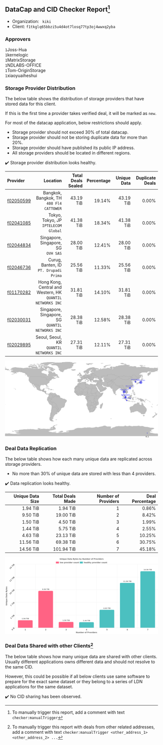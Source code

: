 ## DataCap and CID Checker Report[^1]
 - Organization: ` kiki`
 - Client: `f1tkglq65bbzi5u4d4ot7losq77tp3oj4wwxq2yba`
### Approvers
`1`Joss-Hua<br/>`1`kernelogic<br/>`1`MatrixStorage<br/>`1`NDLABS-OFFICE<br/>`1`Tom-OriginStorage<br/>`1`xiaoyuaiheshui

### Storage Provider Distribution
The below table shows the distribution of storage providers that have stored data for this client.

If this is the first time a provider takes verified deal, it will be marked as `new`.

For most of the datacap application, below restrictions should apply.
 - Storage provider should not exceed 30% of total datacap.
 - Storage provider should not be storing duplicate data for more than 20%.
 - Storage provider should have published its public IP address.
 - All storage providers should be located in different regions.

✔️ Storage provider distribution looks healthy.

| Provider                                              |                                                      Location | Total Deals Sealed | Percentage | Unique Data | Duplicate Deals |
| :---------------------------------------------------- | ------------------------------------------------------------: | -----------------: | ---------: | ----------: | --------------: |
| [f02050599](https://filfox.info/en/address/f02050599) |                   Bangkok, Bangkok, TH<br/>`408 Fl4 CATTOWER` |          43.19 TiB |     19.14% |   43.19 TiB |           0.00% |
| [f02041085](https://filfox.info/en/address/f02041085) |                       Tokyo, Tokyo, JP<br/>`IPTELECOM Global` |          41.38 TiB |     18.34% |   41.38 TiB |           0.00% |
| [f02044834](https://filfox.info/en/address/f02044834) |                        Singapore, Singapore, SG<br/>`OVH SAS` |          28.00 TiB |     12.41% |   28.00 TiB |           0.00% |
| [f02046736](https://filfox.info/en/address/f02046736) |                     Curug, Banten, ID<br/>`PT. Drupadi Prima` |          25.56 TiB |     11.33% |   25.56 TiB |           0.00% |
| [f01170282](https://filfox.info/en/address/f01170282) | Hong Kong, Central and Western, HK<br/>`QUANTIL NETWORKS INC` |          31.81 TiB |     14.10% |   31.81 TiB |           0.00% |
| [f02030031](https://filfox.info/en/address/f02030031) |           Singapore, Singapore, SG<br/>`QUANTIL NETWORKS INC` |          28.38 TiB |     12.58% |   28.38 TiB |           0.00% |
| [f02029895](https://filfox.info/en/address/f02029895) |                   Seoul, Seoul, KR<br/>`QUANTIL NETWORKS INC` |          27.31 TiB |     12.11% |   27.31 TiB |           0.00% |

<img src="https://raw.githubusercontent.com/data-preservation-programs/filplus-checker-assets/main/filecoin-project/filecoin-plus-large-datasets/issues/1073/1677956662246.png"/>

### Deal Data Replication
The below table shows how each many unique data are replicated across storage providers.

- No more than 30% of unique data are stored with less than 4 providers.

✔️ Data replication looks healthy.

| Unique Data Size | Total Deals Made | Number of Providers | Deal Percentage |
| ---------------: | ---------------: | ------------------: | --------------: |
|         1.94 TiB |         1.94 TiB |                   1 |           0.86% |
|         9.50 TiB |        19.00 TiB |                   2 |           8.42% |
|         1.50 TiB |         4.50 TiB |                   3 |           1.99% |
|         1.44 TiB |         5.75 TiB |                   4 |           2.55% |
|         4.63 TiB |        23.13 TiB |                   5 |          10.25% |
|        11.56 TiB |        69.38 TiB |                   6 |          30.75% |
|        14.56 TiB |       101.94 TiB |                   7 |          45.18% |

<img src="https://raw.githubusercontent.com/data-preservation-programs/filplus-checker-assets/main/filecoin-project/filecoin-plus-large-datasets/issues/1073/1677956662978.png"/>

### Deal Data Shared with other Clients[^3]
The below table shows how many unique data are shared with other clients.
Usually different applications owns different data and should not resolve to the same CID.

However, this could be possible if all below clients use same software to prepare for the exact same dataset or they belong to a series of LDN applications for the same dataset.

✔️ No CID sharing has been observed.

[^1]: To manually trigger this report, add a comment with text `checker:manualTrigger`

[^2]: Deals from those addresses are combined into this report as they are specified with `checker:manualTrigger`

[^3]: To manually trigger this report with deals from other related addresses, add a comment with text `checker:manualTrigger <other_address_1> <other_address_2> ...`
